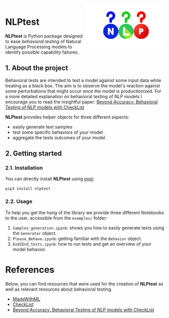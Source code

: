 <img src="figures/NLPtest.png" width="50%" align="right"/>

# NLPtest

**NLPtest** is Python package designed to ease *behavioral testing* of Natural Language Processing models to identify
possible capability failures.

## 1. About the project

Behavioral tests are intended to test a model against some input data while treating as a black box. The aim is to
observe the model's reaction against some perturbations that might occur once the model is productionized. For a more
detailed explanation on behavioral testing of NLP models I encourage you to read the insightful
paper: [Beyond Accuracy: Behavioral Testing of NLP models with CheckList](https://arxiv.org/abs/2005.04118)

**NLPtest** provides helper objects for three different aspects:

- easily generate text samples
- test some specific behaviors of your model
- aggregate the tests outcomes of your model

## 2. Getting started

### 2.1. Installation

You can directly install **NLPtest** using [pypi](https://pypi.org/project/nlptest/):

```
pip3 install nlptest
```

### 2.2. Usage

To help you get the hang of the library we provide three different Notebooks to the user, accessible from the `examples/` folder:

1. `Samples_generation.ipynb`: shows you how to easily generate texts using the `Generator` object.
2. `Please_Behave.ipynb`: getting familiar with the `Behavior` object.
3. `End2End_tests.ipynb`: how to run tests and get an overview of your model behavior.

# References

Below, you can find resources that were used for the creation of **NLPtest** as well as relevant resources about
behavioral testing.

* [MadeWithML](https://madewithml.com/courses/mlops/testing/#behavioral-testing)
* [CheckList](https://github.com/marcotcr/checklist)
* [Beyond Accuracy: Behavioral Testing of NLP models with CheckList](https://arxiv.org/abs/2005.04118)
